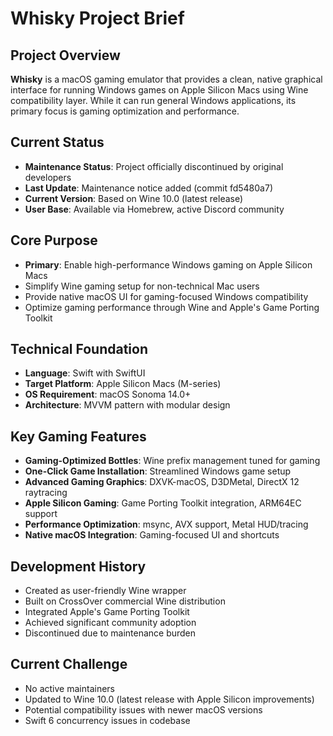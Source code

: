 # Whisky Project Brief

## Project Overview
**Whisky** is a macOS gaming emulator that provides a clean, native graphical interface for running Windows games on Apple Silicon Macs using Wine compatibility layer. While it can run general Windows applications, its primary focus is gaming optimization and performance.

## Current Status
- **Maintenance Status**: Project officially discontinued by original developers
- **Last Update**: Maintenance notice added (commit fd5480a7)
- **Current Version**: Based on Wine 10.0 (latest release)
- **User Base**: Available via Homebrew, active Discord community

## Core Purpose
- **Primary**: Enable high-performance Windows gaming on Apple Silicon Macs
- Simplify Wine gaming setup for non-technical Mac users
- Provide native macOS UI for gaming-focused Windows compatibility
- Optimize gaming performance through Wine and Apple's Game Porting Toolkit

## Technical Foundation
- **Language**: Swift with SwiftUI
- **Target Platform**: Apple Silicon Macs (M-series)
- **OS Requirement**: macOS Sonoma 14.0+
- **Architecture**: MVVM pattern with modular design

## Key Gaming Features
- **Gaming-Optimized Bottles**: Wine prefix management tuned for gaming
- **One-Click Game Installation**: Streamlined Windows game setup
- **Advanced Gaming Graphics**: DXVK-macOS, D3DMetal, DirectX 12 raytracing
- **Apple Silicon Gaming**: Game Porting Toolkit integration, ARM64EC support
- **Performance Optimization**: msync, AVX support, Metal HUD/tracing
- **Native macOS Integration**: Gaming-focused UI and shortcuts

## Development History
- Created as user-friendly Wine wrapper
- Built on CrossOver commercial Wine distribution
- Integrated Apple's Game Porting Toolkit
- Achieved significant community adoption
- Discontinued due to maintenance burden

## Current Challenge
- No active maintainers
- Updated to Wine 10.0 (latest release with Apple Silicon improvements)
- Potential compatibility issues with newer macOS versions
- Swift 6 concurrency issues in codebase